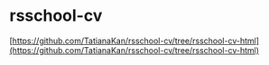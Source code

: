# rsschool-cv

[https://github.com/TatianaKan/rsschool-cv/tree/rsschool-cv-html](https://github.com/TatianaKan/rsschool-cv/tree/rsschool-cv-html)